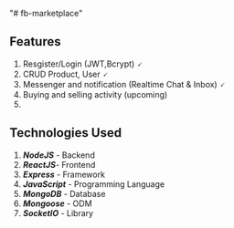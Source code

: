 "# fb-marketplace"

## Features
1. Resgister/Login (JWT,Bcrypt) 🗸
2. CRUD Product, User 🗸
3. Messenger and notification (Realtime Chat & Inbox) 🗸
4. Buying and selling activity (upcoming)
5. 

## Technologies Used

1. **_NodeJS_** - Backend
2. **_ReactJS_**- Frontend
3. **_Express_** - Framework
4. **_JavaScript_** - Programming Language
5. **_MongoDB_** - Database
6. **_Mongoose_** - ODM 
7. **_SocketIO_** - Library